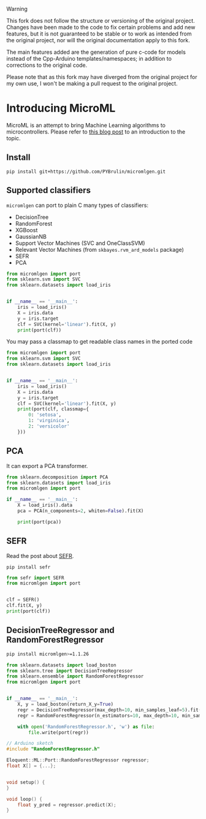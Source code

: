 > [!WARNING]
> This fork does not follow the structure or versioning of the original project. Changes have been made to the code to fix certain problems and add new features, but it is not guaranteed to be stable or to work as intended from the original project, nor will the original documentation apply to this fork.
>
> The main features added are the generation of pure c-code for models instead of the Cpp-Arduino templates/namespaces; in addition to corrections to the original code.
>
> Please note that as this fork may have diverged from the original project for my own use, I won't be making a pull request to the original project.

# Introducing MicroML

MicroML is an attempt to bring Machine Learning algorithms to microcontrollers.
Please refer to [this blog post](https://eloquentarduino.github.io/2019/11/you-can-run-machine-learning-on-arduino/)
to an introduction to the topic.

## Install

`pip install git+https://github.com/PYBrulin/micromlgen.git`

## Supported classifiers

`micromlgen` can port to plain C many types of classifiers:

- DecisionTree
- RandomForest
- XGBoost
- GaussianNB
- Support Vector Machines (SVC and OneClassSVM)
- Relevant Vector Machines (from `skbayes.rvm_ard_models` package)
- SEFR
- PCA

```python
from micromlgen import port
from sklearn.svm import SVC
from sklearn.datasets import load_iris


if __name__ == '__main__':
    iris = load_iris()
    X = iris.data
    y = iris.target
    clf = SVC(kernel='linear').fit(X, y)
    print(port(clf))
```

You may pass a classmap to get readable class names in the ported code

```python
from micromlgen import port
from sklearn.svm import SVC
from sklearn.datasets import load_iris


if __name__ == '__main__':
    iris = load_iris()
    X = iris.data
    y = iris.target
    clf = SVC(kernel='linear').fit(X, y)
    print(port(clf, classmap={
        0: 'setosa',
        1: 'virginica',
        2: 'versicolor'
    }))
```

## PCA

It can export a PCA transformer.

```python
from sklearn.decomposition import PCA
from sklearn.datasets import load_iris
from micromlgen import port

if __name__ == '__main__':
    X = load_iris().data
    pca = PCA(n_components=2, whiten=False).fit(X)

    print(port(pca))
```

## SEFR

Read the post about [SEFR](https://eloquentarduino.github.io/2020/07/sefr-a-fast-linear-time-classifier-for-ultra-low-power-devices/).

```shell script
pip install sefr
```

```python
from sefr import SEFR
from micromlgen import port


clf = SEFR()
clf.fit(X, y)
print(port(clf))
```

## DecisionTreeRegressor and RandomForestRegressor

```bash
pip install micromlgen>=1.1.26
```

```python
from sklearn.datasets import load_boston
from sklearn.tree import DecisionTreeRegressor
from sklearn.ensemble import RandomForestRegressor
from micromlgen import port


if __name__ == '__main__':
    X, y = load_boston(return_X_y=True)
    regr = DecisionTreeRegressor(max_depth=10, min_samples_leaf=5).fit(X, y)
    regr = RandomForestRegressor(n_estimators=10, max_depth=10, min_samples_leaf=5).fit(X, y)

    with open('RandomForestRegressor.h', 'w') as file:
        file.write(port(regr))
```

```cpp
// Arduino sketch
#include "RandomForestRegressor.h"

Eloquent::ML::Port::RandomForestRegressor regressor;
float X[] = {...};


void setup() {
}

void loop() {
    float y_pred = regressor.predict(X);
}
```
